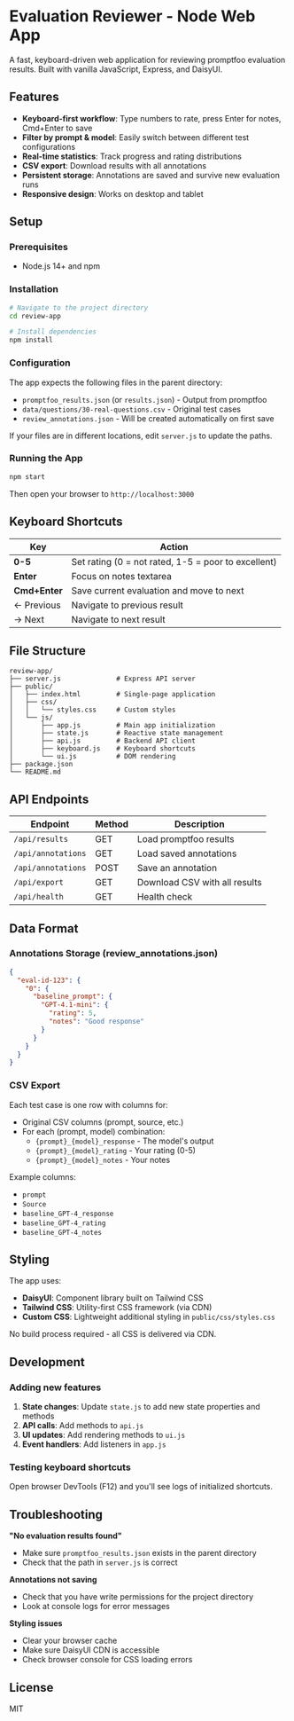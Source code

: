 # Evaluation Reviewer - Node Web App

A fast, keyboard-driven web application for reviewing promptfoo evaluation results. Built with vanilla JavaScript, Express, and DaisyUI.

## Features

- **Keyboard-first workflow**: Type numbers to rate, press Enter for notes, Cmd+Enter to save
- **Filter by prompt & model**: Easily switch between different test configurations
- **Real-time statistics**: Track progress and rating distributions
- **CSV export**: Download results with all annotations
- **Persistent storage**: Annotations are saved and survive new evaluation runs
- **Responsive design**: Works on desktop and tablet

## Setup

### Prerequisites
- Node.js 14+ and npm

### Installation

```bash
# Navigate to the project directory
cd review-app

# Install dependencies
npm install
```

### Configuration

The app expects the following files in the parent directory:
- `promptfoo_results.json` (or `results.json`) - Output from promptfoo
- `data/questions/30-real-questions.csv` - Original test cases
- `review_annotations.json` - Will be created automatically on first save

If your files are in different locations, edit `server.js` to update the paths.

### Running the App

```bash
npm start
```

Then open your browser to `http://localhost:3000`

## Keyboard Shortcuts

| Key | Action |
|-----|--------|
| **0-5** | Set rating (0 = not rated, 1-5 = poor to excellent) |
| **Enter** | Focus on notes textarea |
| **Cmd+Enter** | Save current evaluation and move to next |
| ← Previous | Navigate to previous result |
| → Next | Navigate to next result |

## File Structure

```
review-app/
├── server.js              # Express API server
├── public/
│   ├── index.html         # Single-page application
│   ├── css/
│   │   └── styles.css     # Custom styles
│   └── js/
│       ├── app.js         # Main app initialization
│       ├── state.js       # Reactive state management
│       ├── api.js         # Backend API client
│       ├── keyboard.js    # Keyboard shortcuts
│       └── ui.js          # DOM rendering
├── package.json
└── README.md
```

## API Endpoints

| Endpoint | Method | Description |
|----------|--------|-------------|
| `/api/results` | GET | Load promptfoo results |
| `/api/annotations` | GET | Load saved annotations |
| `/api/annotations` | POST | Save an annotation |
| `/api/export` | GET | Download CSV with all results |
| `/api/health` | GET | Health check |

## Data Format

### Annotations Storage (review_annotations.json)

```json
{
  "eval-id-123": {
    "0": {
      "baseline_prompt": {
        "GPT-4.1-mini": {
          "rating": 5,
          "notes": "Good response"
        }
      }
    }
  }
}
```

### CSV Export

Each test case is one row with columns for:
- Original CSV columns (prompt, source, etc.)
- For each (prompt, model) combination:
  - `{prompt}_{model}_response` - The model's output
  - `{prompt}_{model}_rating` - Your rating (0-5)
  - `{prompt}_{model}_notes` - Your notes

Example columns:
- `prompt`
- `Source`
- `baseline_GPT-4_response`
- `baseline_GPT-4_rating`
- `baseline_GPT-4_notes`

## Styling

The app uses:
- **DaisyUI**: Component library built on Tailwind CSS
- **Tailwind CSS**: Utility-first CSS framework (via CDN)
- **Custom CSS**: Lightweight additional styling in `public/css/styles.css`

No build process required - all CSS is delivered via CDN.

## Development

### Adding new features

1. **State changes**: Update `state.js` to add new state properties and methods
2. **API calls**: Add methods to `api.js`
3. **UI updates**: Add rendering methods to `ui.js`
4. **Event handlers**: Add listeners in `app.js`

### Testing keyboard shortcuts

Open browser DevTools (F12) and you'll see logs of initialized shortcuts.

## Troubleshooting

**"No evaluation results found"**
- Make sure `promptfoo_results.json` exists in the parent directory
- Check that the path in `server.js` is correct

**Annotations not saving**
- Check that you have write permissions for the project directory
- Look at console logs for error messages

**Styling issues**
- Clear your browser cache
- Make sure DaisyUI CDN is accessible
- Check browser console for CSS loading errors

## License

MIT
